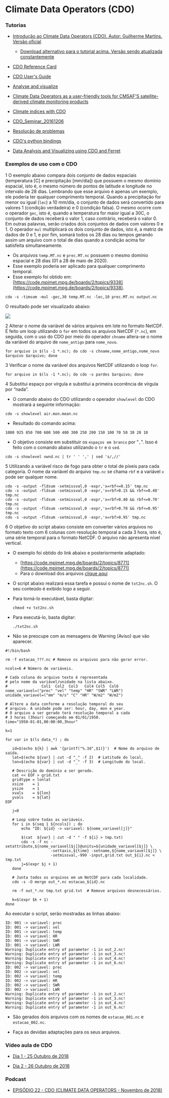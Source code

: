 Climate Data Operators (CDO)
=================================

### Tutorias

+ [Introdução ao Climate Data Operators (CDO). Autor: Guilherme Martins. Versão oficial](http://mtc-m21b.sid.inpe.br/col/sid.inpe.br/mtc-m21b/2016/11.18.17.34/doc/publicacao.pdf)
  + [Download alternativo para o tutorial acima. Versão sendo atualizada constantemente](https://drive.google.com/open?id=15UT8bdlLlwxwazTvRk2IK28oys89Z4nl)

+ [CDO Reference Card](https://code.zmaw.de/projects/cdo/embedded/cdo_refcard.pdf)

+ [CDO User's Guide](https://code.mpimet.mpg.de/projects/cdo/embedded/cdo.pdf)

+ [Analyse and visualize](https://drive.google.com/file/d/1-CjKE9Akr5AZv3wClCSlRduRNgSiqUNV/view?usp=sharing)

+ [Climate Data Operators as a user-friendly tools for CMSAF'S satellite-derived climate monitoring products](https://drive.google.com/file/d/1upkxIQ9Is_66MGr_wfy_1yQIUeipM7U3/view?usp=sharing)

+ [Climate indices with CDO](https://drive.google.com/file/d/1VbCWik2sypCPCBD-kezXR4IsMeUx4m8b/view?usp=sharing)

+ [CDO_Seminar_20161206](https://drive.google.com/file/d/1TcJM0AEI1T0LYqk5341XCwevyg94f39Y/view?usp=sharing)

+ [Resolução de problemas](https://code.mpimet.mpg.de/projects/cdo/wiki/FAQ)

+ [CDO's python bindings](https://drive.google.com/file/d/1LJiBJ0MLVKzlnk4kmSx_6-pL8UnfI3jd/view?usp=sharing)

+ [Data Analysis and Visualizing using CDO and Ferret](https://drive.google.com/file/d/1yK4xGW5ywk04SlP6qeRJnroMKIoUW788/view?usp=sharing)

### Exemplos de uso com o CDO

1 O exemplo abaixo compara dois conjunto de dados espaciais (temperatura [C] e precipitação [mm/dia]) que possuem o mesmo domínio espacial, isto é, o mesmo número de pontos de latitude e longitude no intervalo de 28 dias. Lembrando que esse arquivo é apenas um exemplo, ele poderia ter qualquer comprimento temporal. Quando a precipitação for menor ou igual (`lec`) a 10 mm/dia, o conjunto de dados será convertido para valores 1 (condição verdadeira) e 0 (condição falsa). O mesmo ocorre com o operador `gec`, isto é, quando a temperatura for maior igual a 30C, o conjunto de dados receberá o valor 1, caso contrário, receberá o valor 0. Em outras palavras, serão criados dois conjuntos de dados com valores 0 e 1. O operador `mul` multiplicará os dois conjunto de dados, isto é, a matriz de dados de 0 e 1, e por fim, somará todos os 28 dias ou tempos gerando assim um arquivo com o total de dias quando a condição acima for satisfeita simultaneamente.

+ Os arquivos `temp.MT.nc` e `prec.MT.nc` possuem o mesmo domínio espacial e 28 dias (01 a 28 de maio de 2020).
+ Esse exemplo poderia ser aplicado para qualquer comprimento temporal.
+ Esse exemplo foi obtido em: [https://code.mpimet.mpg.de/boards/2/topics/9338](https://code.mpimet.mpg.de/boards/2/topics/9338).

`cdo -s -timsum -mul -gec,30 temp.MT.nc -lec,10 prec.MT.nc output.nc`

O resultado pode ser visualizado abaixo:

![](../../images/cdo_fig01_MT.png)

2 Alterar o nome da variável de vários arquivos em lote no formato NetCDF. É feito um loop utilizando o `for` em todos os arquivos NetCDF (`*.nc`), em seguida, com o uso do CDO por meio do operador `chname` altera-se o nome da variável do arquivo de `nome_antigo` para `nome_novo`. 

`for arquivo in $(ls -1 *.nc); do cdo -s chname,nome_antigo,nome_novo $arquivo $arquivo; done`

3 Verificar o nome da variável dos arquivos NetCDF utilizando o loop `for`.

`for arquivo in $(ls -1 *.nc); do cdo -s pardes $arquivo; done`

4 Substitui espaço por vírgula e substitui a primeira ocorrência de vírgula por “nada”.

+ O comando abaixo do CDO utilizando o operador `showlevel` do CDO mostrará a seguinte informação:

`cdo -s showlevel air.mon.mean.nc`

+ Resultado do comando acima:

`1000 925 850 700 600 500 400 300 250 200 150 100 70 50 30 20 10`

+ O objetivo consiste em substituir os `espaços em branco` por "`,`". Isso é feito com o comando abaixo utilizando o `tr` e o `sed`.

`cdo -s showlevel vwnd.nc | tr ' ' ',' | sed 's/,//'`

5 Utilizando a variável risco de fogo para obter o total de píxeis para cada categoria. O nome da variável do arquivo `tmp.nc` se chama `rbf` e a variável `x` pode ser qualquer nome.
```
cdo -s -output -fldsum -setmissval,0 -expr,'x=rbf<=0.15' tmp.nc
cdo -s -output -fldsum -setmissval,0 -expr,'x=rbf>0.15 && rbf<=0.40' tmp.nc
cdo -s -output -fldsum -setmissval,0 -expr,'x=rbf>0.40 && rbf<=0.70' tmp.nc
cdo -s -output -fldsum -setmissval,0 -expr,'x=rbf>0.70 && rbf<=0.95' tmp.nc
cdo -s -output -fldsum -setmissval,0 -expr,'x=rbf>0.95' tmp.nc
```

6 O objetivo do script abaixo consiste em converter vários  arquivos no formato texto com 6 colunas com resolução temporal a cada 3 hora, isto é, uma série temporal para o formato NetCDF. O arquivo não apresenta nível vertical.

+ O exemplo foi obtido do link abaixo e posteriormente adaptado:
  + [https://code.mpimet.mpg.de/boards/2/topics/8771](https://code.mpimet.mpg.de/boards/2/topics/8771)
  + Para o download dos arquivos [clique aqui](https://github.com/jgmsantos/Scripts/blob/master/CDO/01_nc2txt.zip)

+ O script abaixo realizará essa tarefa e possui o nome de `txt2nc.sh`. O seu conteúdo é exibido logo a seguir.

+ Para torná-lo executável, basta digitar:

  `chmod +x txt2nc.sh`

+ Para executá-lo, basta digitar:

  `./txt2nc.sh`

+ Não se preocupe com as mensagens de Warning (Aviso) que vão aparecer.

```
#!/bin/bash

rm -f estacao_???.nc # Remove os arquivos para não gerar error.

ncols=6 # Número de variáveis.

# Cada coluna do arquivo texto é representada 
# pelo nome da variável/unidade na lista abaixo.
#               Col1  Col2  Col3   Col4 Col5  Col6
nome_variavel=("prec" "vel" "temp" "HR" "SWR" "LWR")
unidade_variavel=("mm" "m/s" "C" "HR" "W/m2" "W/m2")

# Altere a data conforme a resolução temporal do seu 
# arquivo. A unidade pode ser: hour, day, mon e year.
# O arquivo a ser gerado terá resolução temporal a cada
# 3 horas (3hour) começando em 01/01/1950.
time="1950-01-01,00:00:00,3hour"

k=1

for var in $(ls data_*) ; do 

   id=$(echo ${k} | awk '{printf("%.3d",$1)}')  # Nome do arquivo de saída.
   lat=$(echo ${var} | cut -d "_" -f 2)  # Latitude do local.
   lon=$(echo ${var} | cut -d "_" -f 3)  # Longitude do local.
   
   # Descrição do domínio a ser gerado.
   cat << EOF > grid.txt
   gridtype = lonlat
   xsize    = 1
   ysize    = 1
   xvals    = ${lon}
   yvals    = ${lat}
EOF

   j=0
   
   # Loop sobre todas as variáveis.
   for i in $(seq 1 ${ncols}) ; do
       echo "ID: ${id} -> variavel: ${nome_variavel[j]}"
	   
       $(cat  ${var} | cut -d " " -f ${i} > tmp.txt)
       cdo -s -f nc -setattribute,${nome_variavel[$j]}@units=${unidade_variavel[$j]} \ 
                    -settaxis,${time} -setname,${nome_variavel[$j]} \
                    -setmissval,-999 -input,grid.txt out_${i}.nc < tmp.txt
       j=$(expr $j + 1)
   done

   # Junta todos os arquivos em um NetCDF para cada localidade.
   cdo -s -O merge out_*.nc estacao_${id}.nc

   rm -f out_*.nc tmp.txt grid.txt  # Remove arquivos desnecessários.

   k=$(expr $k + 1)
done
```

Ao executar o script, serão mostradas as linhas abaixo:

```
ID: 001 -> variavel: prec
ID: 001 -> variavel: vel
ID: 001 -> variavel: temp
ID: 001 -> variavel: HR
ID: 001 -> variavel: SWR
ID: 001 -> variavel: LWR
Warning: Duplicate entry of parameter -1 in out_2.nc!
Warning: Duplicate entry of parameter -1 in out_3.nc!
Warning: Duplicate entry of parameter -1 in out_4.nc!
Warning: Duplicate entry of parameter -1 in out_6.nc!
ID: 002 -> variavel: prec
ID: 002 -> variavel: vel
ID: 002 -> variavel: temp
ID: 002 -> variavel: HR
ID: 002 -> variavel: SWR
ID: 002 -> variavel: LWR
Warning: Duplicate entry of parameter -1 in out_2.nc!
Warning: Duplicate entry of parameter -1 in out_3.nc!
Warning: Duplicate entry of parameter -1 in out_4.nc!
Warning: Duplicate entry of parameter -1 in out_6.nc! 
```

+ São gerados dois arquivos com os nomes de `estacao_001.nc` e `estacao_002.nc`.

+ Faça as devidas adaptações para os seus arquivos.

### Vídeo aula de CDO

+ [Dia 1 - 25 Outubro de 2018](https://www.youtube.com/watch?v=9IQ9fNlnkUo&t=1232s)

+ [Dia 2 - 26 Outubro de 2018](https://www.youtube.com/watch?v=VSPjY2GaX1M&t=27s)

### Podcast

+ [EPISÓDIO 22 - CDO (CLIMATE DATA OPERATORS - Novembro de 2018)](https://soundcloud.com/cptecinpe/episodio-22)